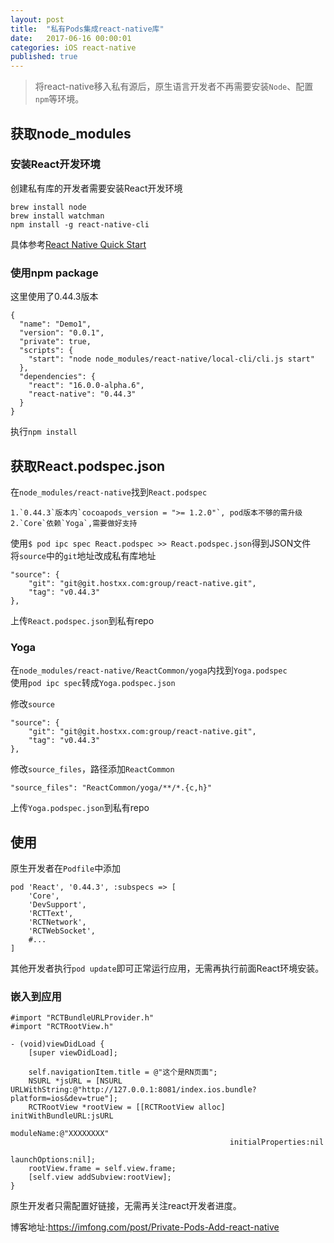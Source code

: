 ```yaml
---
layout: post
title:  "私有Pods集成react-native库"
date:   2017-06-16 00:00:01
categories: iOS react-native
published: true
---
```


>将react-native移入私有源后，原生语言开发者不再需要安装`Node`、配置`npm`等环境。  

## 获取node_modules

### 安装React开发环境

创建私有库的开发者需要安装React开发环境  

```
brew install node   
brew install watchman  
npm install -g react-native-cli
```

具体参考[React Native Quick Start](http://facebook.github.io/react-native/docs/getting-started.html)

### 使用npm package  

这里使用了0.44.3版本  

```
{
  "name": "Demo1",
  "version": "0.0.1",
  "private": true,
  "scripts": {
    "start": "node node_modules/react-native/local-cli/cli.js start"
  },
  "dependencies": {
    "react": "16.0.0-alpha.6",
    "react-native": "0.44.3"
  }
}
```  

执行`npm install`


## 获取React.podspec.json


在`node_modules/react-native`找到`React.podspec`  

```
1.`0.44.3`版本内`cocoapods_version = ">= 1.2.0"`, pod版本不够的需升级  
2.`Core`依赖`Yoga`,需要做好支持
```  

使用`$ pod ipc spec React.podspec >> React.podspec.json`得到JSON文件  
将`source`中的`git`地址改成私有库地址  

```
"source": {
	"git": "git@git.hostxx.com:group/react-native.git",
	"tag": "v0.44.3"
},
``` 

上传`React.podspec.json`到私有repo  


### Yoga  

在`node_modules/react-native/ReactCommon/yoga`内找到`Yoga.podspec`  
使用`pod ipc spec`转成`Yoga.podspec.json`  

修改`source`  

```
"source": {
	"git": "git@git.hostxx.com:group/react-native.git",
	"tag": "v0.44.3"
},
```

修改`source_files`，路径添加`ReactCommon`  

```
"source_files": "ReactCommon/yoga/**/*.{c,h}"
```

上传`Yoga.podspec.json`到私有repo


## 使用  

原生开发者在`Podfile`中添加 

```
pod 'React', '0.44.3', :subspecs => [
    'Core',
    'DevSupport',
    'RCTText',
    'RCTNetwork',
    'RCTWebSocket',
    #...
]

```

其他开发者执行`pod update`即可正常运行应用，无需再执行前面React环境安装。  

### 嵌入到应用  

```
#import "RCTBundleURLProvider.h"
#import "RCTRootView.h"

- (void)viewDidLoad {
    [super viewDidLoad];
    
    self.navigationItem.title = @"这个是RN页面";
    NSURL *jsURL = [NSURL URLWithString:@"http://127.0.0.1:8081/index.ios.bundle?platform=ios&dev=true"];
    RCTRootView *rootView = [[RCTRootView alloc] initWithBundleURL:jsURL
                                                        moduleName:@"XXXXXXXX"
                                                 initialProperties:nil
                                                     launchOptions:nil];
    rootView.frame = self.view.frame;
    [self.view addSubview:rootView];
}

```  

原生开发者只需配置好链接，无需再关注react开发者进度。  

博客地址:https://imfong.com/post/Private-Pods-Add-react-native  
